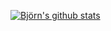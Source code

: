 [![Björn's github stats](https://github-readme-stats.vercel.app/api?username=BjoernPetersen&hide=stars&count_private=true)](https://github.com/anuraghazra/github-readme-stats)
